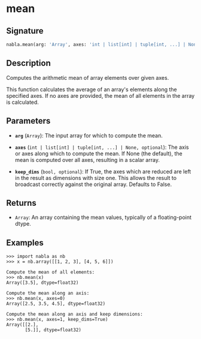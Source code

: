 # mean

## Signature

```python
nabla.mean(arg: 'Array', axes: 'int | list[int] | tuple[int, ...] | None', keep_dims: 'bool') -> 'Array'
```

## Description

Computes the arithmetic mean of array elements over given axes.

This function calculates the average of an array's elements along the
specified axes. If no axes are provided, the mean of all elements in the
array is calculated.

## Parameters

- **`arg`** (`Array`): The input array for which to compute the mean.

- **`axes`** (`int | list[int] | tuple[int, ...] | None, optional`): The axis or axes along which to compute the mean. If None (the default), the mean is computed over all axes, resulting in a scalar array.

- **`keep_dims`** (`bool, optional`): If True, the axes which are reduced are left in the result as dimensions with size one. This allows the result to broadcast correctly against the original array. Defaults to False.

## Returns

- `Array`: An array containing the mean values, typically of a floating-point dtype.

## Examples

```pycon
>>> import nabla as nb
>>> x = nb.array([[1, 2, 3], [4, 5, 6]])

Compute the mean of all elements:
>>> nb.mean(x)
Array([3.5], dtype=float32)

Compute the mean along an axis:
>>> nb.mean(x, axes=0)
Array([2.5, 3.5, 4.5], dtype=float32)

Compute the mean along an axis and keep dimensions:
>>> nb.mean(x, axes=1, keep_dims=True)
Array([[2.],
       [5.]], dtype=float32)
```
